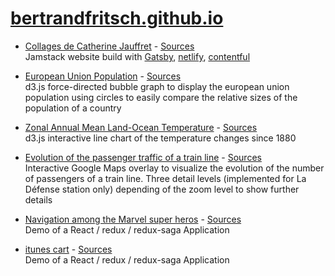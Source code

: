 # [bertrandfritsch.github.io](https://bertrandfritsch.github.io/)

* [Collages de Catherine Jauffret](https://catherinejauffret.fr/) - [Sources](https://github.com/BertrandFritsch/catherine-jauffret) <br />
Jamstack website build with [Gatsby](https://www.gatsbyjs.com/), [netlify](https://www.netlify.com/), [contentful](https://www.contentful.com/)

* [European Union Population](/european-union-population) - [Sources](https://github.com/BertrandFritsch/data-vis/tree/european-union-population) <br />
d3.js force-directed bubble graph to display the european union population using circles to easily compare the relative sizes of the population of a country

* [Zonal Annual Mean Land-Ocean Temperature](/annual-temperature-change) - [Sources](https://github.com/BertrandFritsch/data-vis/tree/annual-temperature-change) <br />
d3.js interactive line chart of the temperature changes since 1880

* [Evolution of the passenger traffic of a train line](/info-traffic) - [Sources](https://github.com/BertrandFritsch/train-status) <br />
Interactive Google Maps overlay to visualize the evolution of the number of passengers of a train line. Three detail levels (implemented for La Défense station only) depending of the zoom level to show further details

* [Navigation among the Marvel super heros](/marvel-super-heroes) - [Sources](https://github.com/BertrandFritsch/marvel-super-heroes) <br />
Demo of a React / redux / redux-saga Application

* [itunes cart](/itunes-cart) - [Sources](https://github.com/BertrandFritsch/itunes-cart) <br />
Demo of a React / redux / redux-saga Application
